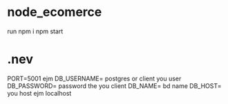 # node_ecomerce

run npm i
npm start

# .nev

PORT=5001  ejm
DB_USERNAME= postgres or client you user
DB_PASSWORD= password the you client
DB_NAME= bd name 
DB_HOST= you host ejm localhost
